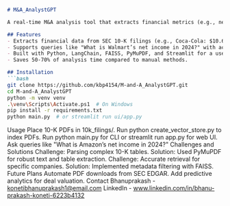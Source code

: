 
```markdown
# M&A_AnalystGPT

A real-time M&A analysis tool that extracts financial metrics (e.g., net income, revenue) from 2024 10-K filings using a Retrieval-Augmented Generation (RAG) pipeline with LangChain, FAISS, and OpenAI's GPT-4o-mini.

## Features
- Extracts financial data from SEC 10-K filings (e.g., Coca-Cola: $10.65B net income, Tesla: $15.0B net income).
- Supports queries like "What is Walmart’s net income in 2024?" with accurate, real-time answers.
- Built with Python, LangChain, FAISS, PyMuPDF, and Streamlit for a user-friendly UI.
- Saves 50-70% of analysis time compared to manual methods.

## Installation
```bash
git clone https://github.com/kbp4154/M-and-A_AnalystGPT.git
cd M-and-A_AnalystGPT
python -m venv venv
.\venv\Scripts\Activate.ps1  # On Windows
pip install -r requirements.txt
python main.py  # or streamlit run ui/app.py
```




Usage
Place 10-K PDFs in 10k_filings/.
Run python create_vector_store.py to index PDFs.
Run python main.py for CLI or streamlit run app.py for web UI.
Ask queries like "What is Amazon’s net income in 2024?"
Challenges and Solutions
Challenge: Parsing complex 10-K tables.
Solution: Used PyMuPDF for robust text and table extraction.
Challenge: Accurate retrieval for specific companies.
Solution: Implemented metadata filtering with FAISS.
Future Plans
Automate PDF downloads from SEC EDGAR.
Add predictive analytics for deal valuation.
Contact
Bhanuprakash - konetibhanuprakash1@email.com
LinkedIn - www.linkedin.com/in/bhanu-prakash-koneti-6223b4132
